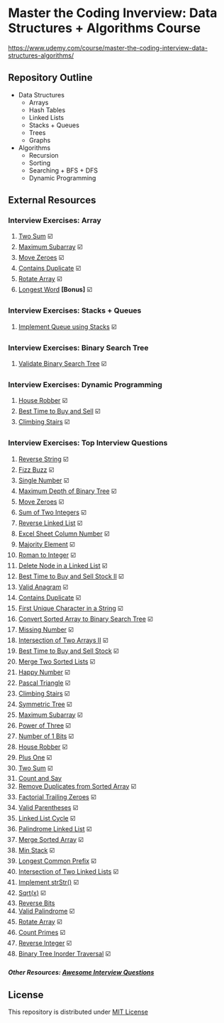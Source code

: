 # Master the Coding Inverview: Data Structures + Algorithms Course

https://www.udemy.com/course/master-the-coding-interview-data-structures-algorithms/

## Repository Outline
- Data Structures
  - Arrays 
  - Hash Tables
  - Linked Lists
  - Stacks + Queues
  - Trees
  - Graphs
- Algorithms
  - Recursion
  - Sorting
  - Searching + BFS + DFS
  - Dynamic Programming

## External Resources
### Interview Exercises: Array
1. [Two Sum](https://leetcode.com/problems/two-sum/description/) ☑️
2. [Maximum Subarray](https://leetcode.com/problems/maximum-subarray/description/) ☑️
3. [Move Zeroes](https://leetcode.com/problems/move-zeroes/description/) ☑️
4. [Contains Duplicate](https://leetcode.com/problems/contains-duplicate/description/) ☑️
5. [Rotate Array](https://leetcode.com/problems/rotate-array/description/) ☑️
6. [Longest Word](https://coderbyte.com/information/Longest%20Word) __[Bonus]__ ☑️

### Interview Exercises: Stacks + Queues
1. [Implement Queue using Stacks](https://leetcode.com/problems/implement-queue-using-stacks/) ☑️

### Interview Exercises: Binary Search Tree
1. [Validate Binary Search Tree](https://leetcode.com/problems/validate-binary-search-tree/) ☑️

### Interview Exercises: Dynamic Programming
1. [House Robber](https://leetcode.com/problems/house-robber/submissions/) ☑️
2. [Best Time to Buy and Sell](https://leetcode.com/problems/best-time-to-buy-and-sell-stock/submissions/) ☑️
3. [Climbing Stairs](https://leetcode.com/problems/climbing-stairs/submissions/) ☑️

### Interview Exercises: Top Interview Questions
1. [Reverse String](https://leetcode.com/problems/reverse-string/) ☑️
2. [Fizz Buzz](https://leetcode.com/problems/fizz-buzz/) ☑️
3. [Single Number](https://leetcode.com/problems/single-number/) ☑️
4. [Maximum Depth of Binary Tree](https://leetcode.com/problems/maximum-depth-of-binary-tree/) ☑️
5. [Move Zeroes](https://leetcode.com/problems/move-zeroes/) ☑️
6. [Sum of Two Integers](https://leetcode.com/problems/sum-of-two-integers/) ☑️
7. [Reverse Linked List](https://leetcode.com/problems/reverse-linked-list/) ☑️ 
8. [Excel Sheet Column Number](https://leetcode.com/problems/excel-sheet-column-number/) ☑️
9. [Majority Element](https://leetcode.com/problems/majority-element/) ☑️
10. [Roman to Integer](https://leetcode.com/problems/roman-to-integer/) ☑️
11. [Delete Node in a Linked List](https://leetcode.com/problems/delete-node-in-a-linked-list/) ☑️
12. [Best Time to Buy and Sell Stock II](https://leetcode.com/problems/best-time-to-buy-and-sell-stock-ii/) ☑️
13. [Valid Anagram](https://leetcode.com/problems/valid-anagram/) ☑️
14. [Contains Duplicate](https://leetcode.com/problems/contains-duplicate/) ☑️
15. [First Unique Character in a String](https://leetcode.com/problems/first-unique-character-in-a-string/) ☑️
16. [Convert Sorted Array to Binary Search Tree](https://leetcode.com/problems/convert-sorted-array-to-binary-search-tree/) ☑️
17. [Missing Number](https://leetcode.com/problems/missing-number/) ☑️
18. [Intersection of Two Arrays II](https://leetcode.com/problems/intersection-of-two-arrays-ii/) ☑️
19. [Best Time to Buy and Sell Stock](https://leetcode.com/problems/best-time-to-buy-and-sell-stock/) ☑️
20. [Merge Two Sorted Lists](https://leetcode.com/problems/merge-two-sorted-lists/) ☑️
21. [Happy Number](https://leetcode.com/problems/happy-number/) ☑️
22. [Pascal Triangle](https://leetcode.com/problems/pascals-triangle/) ☑️
24. [Climbing Stairs](https://leetcode.com/problems/climbing-stairs/) ☑️
25. [Symmetric Tree](https://leetcode.com/problems/symmetric-tree/) ☑️
26. [Maximum Subarray](https://leetcode.com/problems/maximum-subarray/) ☑️
27. [Power of Three](https://leetcode.com/problems/power-of-three/) ☑️
28. [Number of 1 Bits](https://leetcode.com/problems/number-of-1-bits/) ☑️
29. [House Robber](https://leetcode.com/problems/house-robber/) ☑️
30. [Plus One](https://leetcode.com/problems/plus-one/) ☑️
31. [Two Sum](https://leetcode.com/problems/two-sum/) ☑️
32. [Count and Say](https://leetcode.com/problems/count-and-say/)
33. [Remove Duplicates from Sorted Array](https://leetcode.com/problems/remove-duplicates-from-sorted-array/) ☑️
34. [Factorial Trailing Zeroes](https://leetcode.com/problems/factorial-trailing-zeroes/) ☑️
35. [Valid Parentheses](https://leetcode.com/problems/valid-parentheses/) ☑️
36. [Linked List Cycle](https://leetcode.com/problems/linked-list-cycle/) ☑️
37. [Palindrome Linked List](https://leetcode.com/problems/palindrome-linked-list/) ☑️
38. [Merge Sorted Array](https://leetcode.com/problems/merge-sorted-array/) ☑️
39. [Min Stack](https://leetcode.com/problems/min-stack/) ☑️
40. [Longest Common Prefix](https://leetcode.com/problems/longest-common-prefix/) ☑️
41. [Intersection of Two Linked Lists](https://leetcode.com/problems/intersection-of-two-linked-lists/) ☑️
42. [Implement strStr()](https://leetcode.com/problems/implement-strstr/) ☑️
43. [Sqrt(x)](https://leetcode.com/problems/sqrtx/) ☑️
44. [Reverse Bits](https://leetcode.com/problems/reverse-bits/)
45. [Valid Palindrome](https://leetcode.com/problems/valid-palindrome/) ☑️
46. [Rotate Array](https://leetcode.com/problems/rotate-array/) ☑️
47. [Count Primes](https://leetcode.com/problems/count-primes/) ☑️
48. [Reverse Integer](https://leetcode.com/problems/reverse-integer/) ☑️
49. [Binary Tree Inorder Traversal](https://leetcode.com/problems/binary-tree-inorder-traversal/) ☑️

##### Other Resources: [Awesome Interview Questions](https://github.com/DopplerHQ/awesome-interview-questions)

## License
This repository is distributed under [MIT License](https://github.com/luangtatipsy/master-the-code-interview/blob/main/LICENSE)
